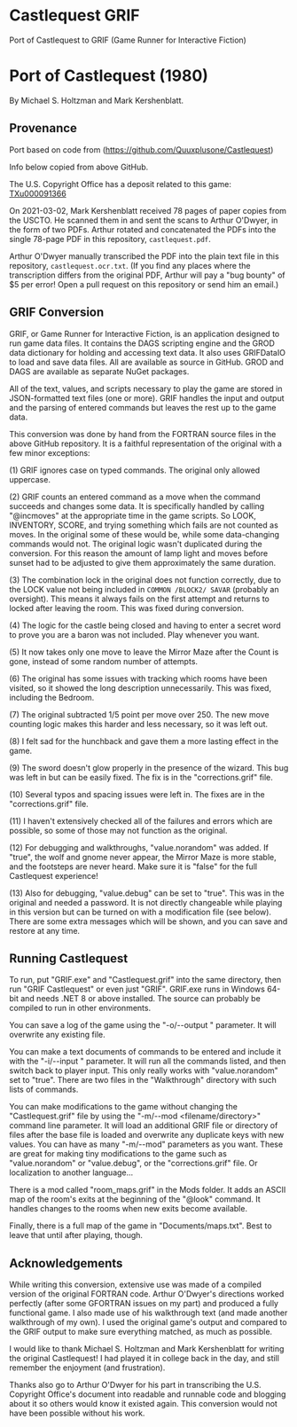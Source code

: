 # Castlequest GRIF

Port of Castlequest to GRIF (Game Runner for Interactive Fiction)

# Port of Castlequest (1980)

By Michael S. Holtzman and Mark Kershenblatt.


## Provenance

Port based on code from (https://github.com/Quuxplusone/Castlequest)

Info below copied from above GitHub.

The U.S. Copyright Office has a deposit related to this game:
[TXu000091366](https://cocatalog.loc.gov/cgi-bin/Pwebrecon.cgi?Search_Arg=TXu000091366&Search_Code=REGS&CNT=10&HIST=1)

On 2021-03-02, Mark Kershenblatt received 78 pages of paper copies
from the USCTO. He scanned them in and sent the scans to Arthur O'Dwyer,
in the form of two PDFs. Arthur rotated and concatenated the PDFs
into the single 78-page PDF in this repository, `castlequest.pdf`.

Arthur O'Dwyer manually transcribed the PDF into the plain text
file in this repository, `castlequest.ocr.txt`. (If you find any
places where the transcription differs from the original PDF,
Arthur will pay a "bug bounty" of $5 per error! Open a pull request
on this repository or send him an email.)


## GRIF Conversion

GRIF, or Game Runner for Interactive Fiction, is an application designed to run game data files. It contains the DAGS scripting engine and the GROD data dictionary for holding and accessing text data. It also uses GRIFDataIO to load and save data files. All are available as source in GitHub. GROD and DAGS are available as separate NuGet packages.

All of the text, values, and scripts necessary to play the game are stored in JSON-formatted text files (one or more). GRIF handles the input and output and the parsing of entered commands but leaves the rest up to the game data.

This conversion was done by hand from the FORTRAN source files in the above GitHub repository. It is a faithful representation of the original with a few minor exceptions:

(1) GRIF ignores case on typed commands. The original only allowed uppercase.

(2) GRIF counts an entered command as a move when the command succeeds and changes some data. It is specifically handled by calling "@incmoves" at the appropriate time in the game scripts. So LOOK, INVENTORY, SCORE, and trying something which fails are not counted as moves. In the original some of these would be, while some data-changing commands would not. The original logic wasn't duplicated during the conversion. For this reason the amount of lamp light and moves before sunset had to be adjusted to give them approximately the same duration.

(3) The combination lock in the original does not function correctly, due to the LOCK value not being included in `COMMON /BLOCK2/ SAVAR` (probably an oversight). This means it always fails on the first attempt and returns to locked after leaving the room. This was fixed during conversion.

(4) The logic for the castle being closed and having to enter a secret word to prove you are a baron was not included. Play whenever you want.

(5) It now takes only one move to leave the Mirror Maze after the Count is gone, instead of some random number of attempts.

(6) The original has some issues with tracking which rooms have been visited, so it showed the long description unnecessarily. This was fixed, including the Bedroom.

(7) The original subtracted 1/5 point per move over 250. The new move counting logic makes this harder and less necessary, so it was left out.

(8) I felt sad for the hunchback and gave them a more lasting effect in the game.

(9) The sword doesn't glow properly in the presence of the wizard. This bug was left in but can be easily fixed. The fix is in the "corrections.grif" file.

(10) Several typos and spacing issues were left in. The fixes are in the "corrections.grif" file.

(11) I haven't extensively checked all of the failures and errors which are possible, so some of those may not function as the original.

(12) For debugging and walkthroughs, "value.norandom" was added. If "true", the wolf and gnome never appear, the Mirror Maze is more stable, and the footsteps are never heard. Make sure it is "false" for the full Castlequest experience!

(13) Also for debugging, "value.debug" can be set to "true". This was in the original and needed a password. It is not directly changeable while playing in this version but can be turned on with a modification file (see below). There are some extra messages which will be shown, and you can save and restore at any time.


## Running Castlequest

To run, put "GRIF.exe" and "Castlequest.grif" into the same directory, then run "GRIF Castlequest" or even just "GRIF". GRIF.exe runs in Windows 64-bit and needs .NET 8 or above installed. The source can probably be compiled to run in other environments.

You can save a log of the game using the "-o/--output <filename>" parameter. It will overwrite any existing file.

You can make a text documents of commands to be entered and include it with the "-i/--input <filename>" parameter. It will run all the commands listed, and then switch back to player input. This only really works with "value.norandom" set to "true". There are two files in the "Walkthrough" directory with such lists of commands.

You can make modifications to the game without changing the "Castlequest.grif" file by using the "-m/--mod <filename/directory>" command line parameter. It will load an additional GRIF file or directory of files after the base file is loaded and overwrite any duplicate keys with new values. You can have as many "-m/--mod" parameters as you want. These are great for making tiny modifications to the game such as "value.norandom" or "value.debug", or the "corrections.grif" file. Or localization to another language...

There is a mod called "room_maps.grif" in the Mods folder. It adds an ASCII map of the room's exits at the beginning of the "@look" command. It handles changes to the rooms when new exits become available.

Finally, there is a full map of the game in "Documents/maps.txt". Best to leave that until after playing, though.


## Acknowledgements

While writing this conversion, extensive use was made of a compiled version of the original FORTRAN code. Arthur O'Dwyer's directions worked perfectly (after some GFORTRAN issues on my part) and produced a fully functional game. I also made use of his walkthrough text (and made another walkthrough of my own). I used the original game's output and compared to the GRIF output to make sure everything matched, as much as possible.

I would like to thank Michael S. Holtzman and Mark Kershenblatt for writing the original Castlequest! I had played it in college back in the day, and still remember the enjoyment (and frustration).

Thanks also go to Arthur O'Dwyer for his part in transcribing the U.S. Copyright Office's document into readable and runnable code and blogging about it so others would know it existed again. This conversion would not have been possible without his work.